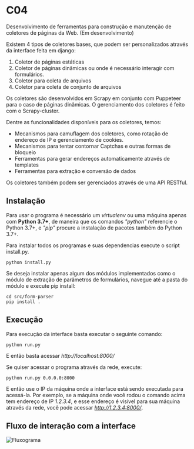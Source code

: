 # C04

Desenvolvimento de ferramentas para construção e manutenção de coletores de páginas da Web. (Em desenvolvimento)

Existem 4 tipos de coletores bases, que podem ser personalizados através da interface feita em django:
1. Coletor de páginas estáticas
2. Coletor de páginas dinâmicas ou onde é necessário interagir com formulários.
3. Coletor para coleta de arquivos
4. Coletor para coleta de conjunto de arquivos

Os coletores são desenvolvidos em Scrapy em conjunto com Puppeteer para o caso de páginas dinâmicas. O gerenciamento dos coletores é feito com o Scrapy-cluster.

Dentre as funcionalidades disponíveis para os coletores, temos:
- Mecanismos para camuflagem dos coletores, como rotação de endereço de IP e gerenciamento de cookies.
- Mecanismos para tentar contornar Captchas e outras formas de bloqueio
- Ferramentas para gerar endereços automaticamente através de templates
- Ferramentas para extração e conversão de dados

Os coletores também podem ser gerenciados através de uma API RESTful.

## Instalação

Para usar o programa é necessário um _virtualenv_ ou uma máquina apenas com **Python 3.7+**, de maneira que os comandos _"python"_ referencie o Python 3.7+, e _"pip"_ procure a instalação de pacotes também do Python 3.7+.

Para instalar todos os programas e suas dependencias execute o script install.py.
```
python install.py
```

Se deseja instalar apenas algum dos módulos implementados como o módulo de extração de parâmetros de formulários, navegue até a pasta do módulo e execute pip install:
```
cd src/form-parser
pip install .
```

## Execução

Para execução da interface basta executar o seguinte comando:
```
python run.py
```

E então basta acessar _http://localhost:8000/_

Se quiser acessar o programa através da rede, execute:
```
python run.py 0.0.0.0:8000
```
E então use o IP da máquina onde a interface está sendo executada para acessá-la. Por exemplo, se a máquina onde você rodou o comando acima tem endereço de IP _1.2.3.4_, e esse endereço é visível para sua máquina através da rede, você pode acessar _http://1.2.3.4:8000/_.

## Fluxo de interação com a interface
![Fluxograma](fluxo_interface_coletor_20200625.png)
